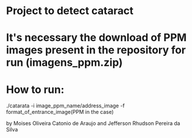 # Project to detect cataract

# It's necessary the download of PPM images present in the repository for run (imagens_ppm.zip)

# How to run:
 ./catarata -i image_ppm_name/address_image -f format_of_entrance_image(PPM in the case)

by Moises Oliveira Catonio de Araujo and Jefferson Rhudson Pereira da Silva